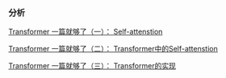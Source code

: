 

### 分析

[Transformer 一篇就够了（一）： Self-attenstion](https://zhuanlan.zhihu.com/p/345680792)

[Transformer 一篇就够了（二）： Transformer中的Self-attenstion](https://zhuanlan.zhihu.com/p/347492368)

[Transformer 一篇就够了（三）： Transformer的实现](https://zhuanlan.zhihu.com/p/347709112)

